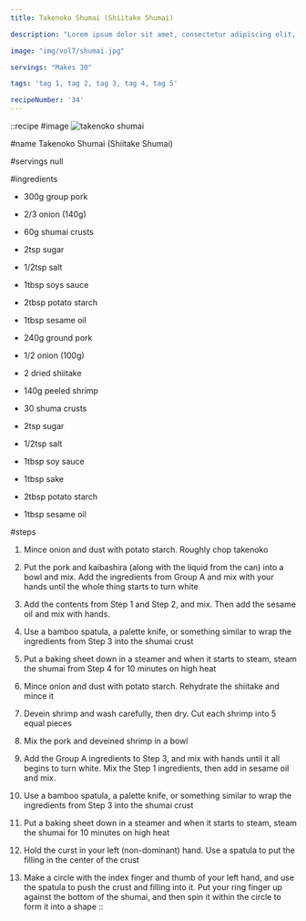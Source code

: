 ```yaml
---
title: Takenoko Shumai (Shiitake Shumai)

description: "Lorem ipsum dolor sit amet, consectetur adipiscing elit, sed do eiusmod tempor incididunt ut labore et dolore magna aliqua. Tincidunt eget nullam non nisi est sit amet facilisis."

image: "img/vol7/shumai.jpg"

servings: "Makes 30"

tags: 'tag 1, tag 2, tag 3, tag 4, tag 5'

recipeNumber: '34'
---
```


::recipe
#image
![takenoko shumai](/img/vol7/shumai.jpg)

#name
Takenoko Shumai (Shiitake Shumai)

#servings
null

#ingredients
- 300g group pork
- 2/3 onion (140g)
- 60g shumai crusts

- 2tsp sugar
- 1/2tsp salt
- 1tbsp soys sauce
- 2tbsp potato starch
- 1tbsp sesame oil

- 240g ground pork
- 1/2 onion (100g)
- 2 dried shiitake
- 140g peeled shrimp
- 30 shuma crusts

- 2tsp sugar
- 1/2tsp salt
- 1tbsp soy sauce
- 1tbsp sake
- 2tbsp potato starch
- 1tbsp sesame oil

#steps
1. Mince onion and dust with potato starch. Roughly chop takenoko

2. Put the pork and kaibashira (along with the liquid from the can) into a bowl and mix. Add the ingredients from Group A and mix with your hands until the whole thing starts to turn white

3. Add the contents from Step 1 and Step 2, and mix. Then add the sesame oil and mix with hands.

4. Use a bamboo spatula, a palette knife, or something similar to wrap the ingredients from Step 3 into the shumai crust

5. Put a baking sheet down in a steamer and when it starts to steam, steam the shumai from Step 4 for 10 minutes on high heat

6. Mince onion and dust with potato starch. Rehydrate the shiitake and mince it

7. Devein shrimp and wash carefully, then dry. Cut each shrimp into 5 equal pieces

8. Mix the pork and deveined shrimp in a bowl

9. Add the Group A ingredients to Step 3, and mix with hands until it all begins to turn white. Mix the Step 1 ingredients, then add in sesame oil and mix.

10. Use a bamboo spatula, a palette knife, or something similar to wrap the ingredients from Step 3 into the shumai crust

11. Put a baking sheet down in a steamer and when it starts to steam, steam the shumai for 10 minutes on high heat

12. Hold the curst in your left (non-dominant) hand. Use a spatula to put the filling in the center of the crust

13. Make a circle with the index finger and thumb of your left hand, and use the spatula to push the crust and filling into it. Put your ring finger up against the bottom of the shumai, and then spin it within the circle to form it into a shape
::